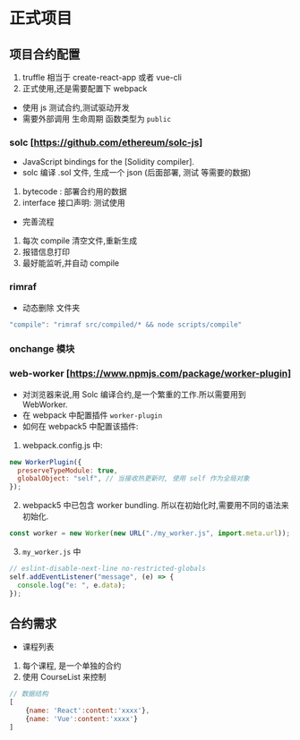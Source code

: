 # 正式项目

## 项目合约配置

1. truffle 相当于 create-react-app 或者 vue-cli
2. 正式使用,还是需要配置下 webpack

- 使用 js 测试合约,测试驱动开发
- 需要外部调用 生命周期 函数类型为 `public`

### solc [https://github.com/ethereum/solc-js]

- JavaScript bindings for the [Solidity compiler].
- solc 编译 .sol 文件, 生成一个 json (后面部署, 测试 等需要的数据)

1. bytecode : 部署合约用的数据
2. interface 接口声明: 测试使用

- 完善流程

1. 每次 compile 清空文件,重新生成
2. 报错信息打印
3. 最好能监听,并自动 compile

### rimraf

- 动态删除 文件夹

```js
"compile": "rimraf src/compiled/* && node scripts/compile"
```

### onchange 模块

### web-worker [https://www.npmjs.com/package/worker-plugin]

- 对浏览器来说,用 Solc 编译合约,是一个繁重的工作.所以需要用到 WebWorker.
- 在 webpack 中配置插件 `worker-plugin`
- 如何在 webpack5 中配置该插件:

1. webpack.config.js 中:

```js
new WorkerPlugin({
  preserveTypeModule: true,
  globalObject: "self", // 当接收热更新时, 使用 self 作为全局对象
});
```

2. webpack5 中已包含 worker bundling. 所以在初始化时,需要用不同的语法来初始化.

```js
const worker = new Worker(new URL("./my_worker.js", import.meta.url));
```

3. `my_worker.js` 中

```js
// eslint-disable-next-line no-restricted-globals
self.addEventListener("message", (e) => {
  console.log("e: ", e.data);
});
```

## 合约需求

- 课程列表

1. 每个课程, 是一个单独的合约
2. 使用 CourseList 来控制

```js
// 数据结构
[
    {name: 'React':content:'xxxx'},
    {name: 'Vue':content:'xxxx'}
]
```
